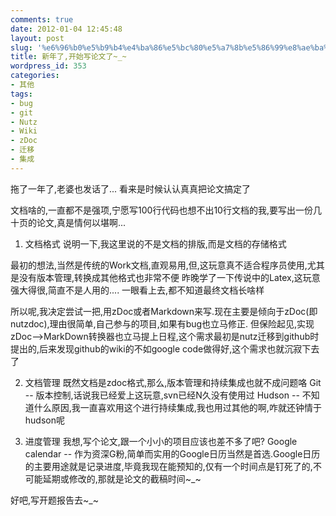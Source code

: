 ```yaml
---
comments: true
date: 2012-01-04 12:45:48
layout: post
slug: '%e6%96%b0%e5%b9%b4%e4%ba%86%e5%bc%80%e5%a7%8b%e5%86%99%e8%ae%ba%e6%96%87%e4%ba%86_'
title: 新年了,开始写论文了~_~
wordpress_id: 353
categories:
- 其他
tags:
- bug
- git
- Nutz
- Wiki
- zDoc
- 迁移
- 集成
---
```


拖了一年了,老婆也发话了... 看来是时候认认真真把论文搞定了

文档啥的,一直都不是强项,宁愿写100行代码也想不出10行文档的我,要写出一份几十页的论文,真是情何以堪啊...

1. 文档格式
说明一下,我这里说的不是文档的排版,而是文档的存储格式

最初的想法,当然是传统的Work文档,直观易用,但,这玩意真不适合程序员使用,尤其是没有版本管理,转换成其他格式也非常不便
昨晚学了一下传说中的Latex,这玩意强大得很,简直不是人用的.... 一眼看上去,都不知道最终文档长啥样

所以呢,我决定尝试一把,用zDoc或者Markdown来写.现在主要是倾向于zDoc(即nutzdoc),理由很简单,自己参与的项目,如果有bug也立马修正.
但保险起见,实现zDoc-->MarkDown转换器也立马提上日程,这个需求最初是nutz迁移到github时提出的,后来发现github的wiki的不如google code做得好,这个需求也就沉寂下去了

2. 文档管理
既然文档是zdoc格式,那么,版本管理和持续集成也就不成问题咯
Git -- 版本控制,话说我已经爱上这玩意,svn已经N久没有使用过
Hudson -- 不知道什么原因,我一直喜欢用这个进行持续集成,我也用过其他的啊,咋就还钟情于hudson呢

3. 进度管理
我想,写个论文,跟一个小小的项目应该也差不多了吧? 
Google calendar -- 作为资深G粉,简单而实用的Google日历当然是首选.Google日历的主要用途就是记录进度,毕竟我现在能预知的,仅有一个时间点是钉死了的,不可能延期或修改的,那就是论文的截稿时间~_~

好吧,写开题报告去~_~
